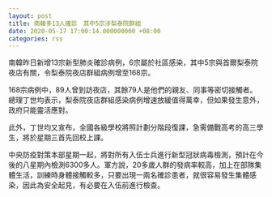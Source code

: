 ```yaml
---
layout: post
title: 南韓多13人確診　其中5宗涉梨泰院群組
date: 2020-05-17 17:00:14.000000000 +08:00
categories: rss
---
```


南韓昨日新增13宗新型肺炎確診病例，6宗屬於社區感染，其中5宗與首爾梨泰院夜店有關，令梨泰院夜店群組病例增至168宗。

168宗病例中，89人曾到訪夜店，其餘79人是他們的親友、同事等密切接觸者。總理丁世均表示，梨泰院夜店群組感染病例增速放緩值得萬幸，但如果發生意外，政府只能靈活應對。

此外，丁世均又宣布，全國各級學校將照計劃分階段復課，急需備戰高考的高三學生，將於星期三首先回校上課。

中央防疫對策本部星期一起，將對所有入伍士兵進行新型冠狀病毒檢測，預計在今後的八星期內檢測6300多人。軍方說，20多歲人群的發病率較高，加上在部隊集體生活，訓練時身體接觸較多，只要出現一兩名確診患者，就很容易發生集體感染，因此為安全起見，有必要在入伍前進行檢查。
